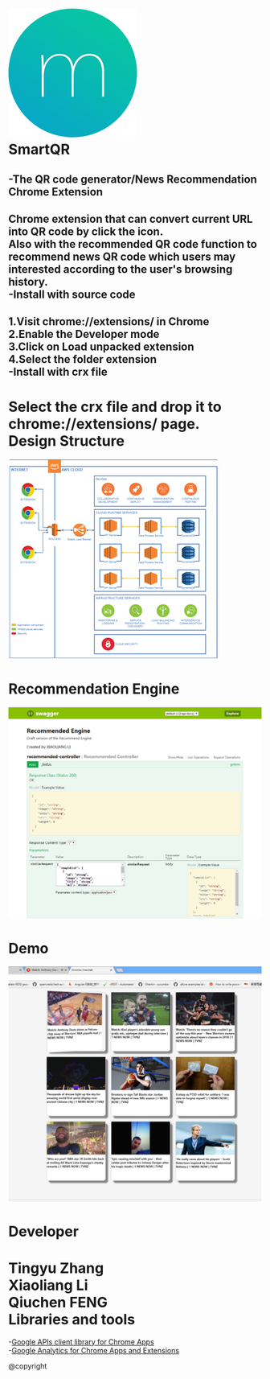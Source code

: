 ![](/smartQR/icon-256.png)  
SmartQR
====  
-The QR code generator/News Recommendation Chrome Extension
------------
Chrome extension that can convert current URL into QR code by click the icon.<br>
Also with the recommended QR code function to recommend news QR code which users may interested according to the user's browsing history.<br>
-Install with source code
-----------
1.Visit chrome://extensions/ in Chrome<br>
2.Enable the Developer mode<br>
3.Click on Load unpacked extension<br>
4.Select the folder extension<br>
-Install with crx file<br>
--------
Select the crx file and drop it to chrome://extensions/ page.<br>
Design Structure
========
![](/smartQR/images/design.png)  

Recommendation Engine
========

![](/smartQR/images/re-engine.png)

Demo
========
![](/smartQR/images/demo.png)

Developer
========
Tingyu Zhang<br>
Xiaoliang Li<br>
Qiuchen FENG<br>
Libraries and tools
=========
-[Google APIs client library for Chrome Apps](https://github.com/GoogleChrome/chrome-app-samples/tree/master/libraries/gapi-chrome-apps-lib)  
-[Google Analytics for Chrome Apps and Extensions](https://github.com/googlearchive/chrome-platform-analytics)

@copyright
